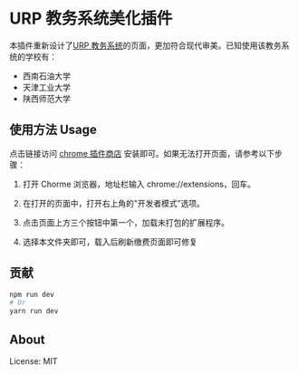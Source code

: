 # URP 教务系统美化插件

本插件重新设计了[URP 教务系统](http://cwjf.swpu.edu.cn/)的页面，更加符合现代审美。已知使用该教务系统的学校有：

-   西南石油大学
-   天津工业大学
-   陕西师范大学

## 使用方法 Usage

点击链接访问 [chrome 插件商店](https://chrome.google.com/webstore/category/extensions?hl=en-US) 安装即可。如果无法打开页面，请参考以下步骤：

1. 打开 Chorme 浏览器，地址栏输入 chrome://extensions，回车。

2. 在打开的页面中，打开右上角的"开发者模式”选项。

3. 点击页面上方三个按钮中第一个，加载未打包的扩展程序。

4. 选择本文件夹即可，载入后刷新缴费页面即可修复

## 贡献

```bash
npm run dev
# Or
yarn run dev
```

## About

License: MIT
